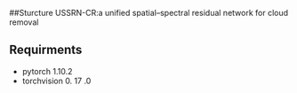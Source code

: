 ﻿
##Sturcture
USSRN-CR:a unified spatial–spectral residual network for cloud removal


## Requirments 
- pytorch 1.10.2    
- torchvision  0. 17 .0
